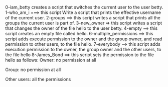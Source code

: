 0-iam_betty creates a script that switches the current user to the user betty.
1-who_am_i ===> this script Write a script that prints the effective username of the current user.
2-groups ==> this script writes a script that prints all the groups the current user is part of.
3-new_owner => this script writes a script that changes the owner of the file hello to the user betty.
4-empty ==> this script creates an empty file called hello.
6-multiple_permissions ==> this script adds execute permission to the owner and the group owner, and read permission to other users, to the file hello.
7-everybody ==> this script adds execution permission to the owner, the group owner and the other users, to the file hello
8-James_Bond ==> this script sets the permission to the file hello as follows:
Owner: no permission at all

Group: no permission at all

Other users: all the permissions
